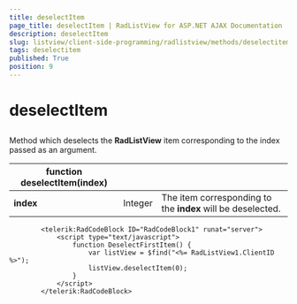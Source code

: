 ```yaml
---
title: deselectItem
page_title: deselectItem | RadListView for ASP.NET AJAX Documentation
description: deselectItem
slug: listview/client-side-programming/radlistview/methods/deselectitem
tags: deselectitem
published: True
position: 9
---
```


# deselectItem



## 

Method which deselects the **RadListView** item corresponding to the index passed as an argument.




| function deselectItem(index) |  |  |
| ------ | ------ | ------ |
| **index** |Integer|The item corresponding to the **index** will be deselected.|

````ASPNET
	    <telerik:RadCodeBlock ID="RadCodeBlock1" runat="server">
	        <script type="text/javascript">
	            function DeselectFirstItem() {
	                var listView = $find("<%= RadListView1.ClientID %>");
	                listView.deselectItem(0);
	            }
	        </script>
	    </telerik:RadCodeBlock>
````


